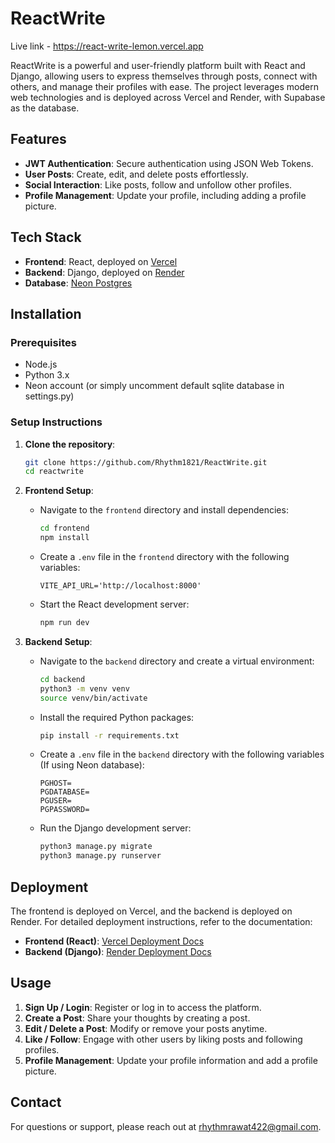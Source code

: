 # ReactWrite

Live link - https://react-write-lemon.vercel.app

ReactWrite is a powerful and user-friendly platform built with React and Django, allowing users to express themselves through posts, connect with others, and manage their profiles with ease. The project leverages modern web technologies and is deployed across Vercel and Render, with Supabase as the database.

## Features

- **JWT Authentication**: Secure authentication using JSON Web Tokens.
- **User Posts**: Create, edit, and delete posts effortlessly.
- **Social Interaction**: Like posts, follow and unfollow other profiles.
- **Profile Management**: Update your profile, including adding a profile picture.

## Tech Stack

- **Frontend**: React, deployed on [Vercel](https://vercel.com/)
- **Backend**: Django, deployed on [Render](https://render.com/)
- **Database**: [Neon Postgres](https://neon.tech/)

## Installation

### Prerequisites

- Node.js
- Python 3.x
- Neon account (or simply uncomment default sqlite database in settings.py)

### Setup Instructions

1. **Clone the repository**:

    ```bash
    git clone https://github.com/Rhythm1821/ReactWrite.git
    cd reactwrite
    ```

2. **Frontend Setup**:

    - Navigate to the `frontend` directory and install dependencies:

        ```bash
        cd frontend
        npm install
        ```

    - Create a `.env` file in the `frontend` directory with the following variables:

        ```env
        VITE_API_URL='http://localhost:8000'
        ```

    - Start the React development server:

        ```bash
        npm run dev
        ```

3. **Backend Setup**:

    - Navigate to the `backend` directory and create a virtual environment:

        ```bash
        cd backend
        python3 -m venv venv
        source venv/bin/activate
        ```

    - Install the required Python packages:

        ```bash
        pip install -r requirements.txt
        ```

    - Create a `.env` file in the `backend` directory with the following variables (If using Neon database):

        ```env
        PGHOST=
        PGDATABASE=
        PGUSER=
        PGPASSWORD=
        ```

    - Run the Django development server:

        ```bash
        python3 manage.py migrate
        python3 manage.py runserver
        ```

## Deployment

The frontend is deployed on Vercel, and the backend is deployed on Render. For detailed deployment instructions, refer to the documentation:

- **Frontend (React)**: [Vercel Deployment Docs](https://vercel.com/docs)
- **Backend (Django)**: [Render Deployment Docs](https://render.com/docs)

## Usage

1. **Sign Up / Login**: Register or log in to access the platform.
2. **Create a Post**: Share your thoughts by creating a post.
3. **Edit / Delete a Post**: Modify or remove your posts anytime.
4. **Like / Follow**: Engage with other users by liking posts and following profiles.
5. **Profile Management**: Update your profile information and add a profile picture.

## Contact

For questions or support, please reach out at [rhythmrawat422@gmail.com](mailto:rhythmrawat422@gmail.com).
